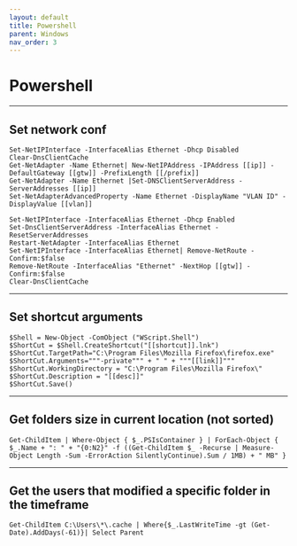 ```yaml
---
layout: default
title: Powershell
parent: Windows
nav_order: 3
---
```


# Powershell

___

## Set network conf
```
Set-NetIPInterface -InterfaceAlias Ethernet -Dhcp Disabled
Clear-DnsClientCache
Get-NetAdapter -Name Ethernet| New-NetIPAddress -IPAddress [[ip]] -DefaultGateway [[gtw]] -PrefixLength [[/prefix]]
Get-NetAdapter -Name Ethernet |Set-DNSClientServerAddress -ServerAddresses [[ip]]
Set-NetAdapterAdvancedProperty -Name Ethernet -DisplayName "VLAN ID" -DisplayValue [[vlan]]
```

```
Set-NetIPInterface -InterfaceAlias Ethernet -Dhcp Enabled
Set-DnsClientServerAddress -InterfaceAlias Ethernet -ResetServerAddresses
Restart-NetAdapter -InterfaceAlias Ethernet
Set-NetIPInterface -InterfaceAlias Ethernet| Remove-NetRoute -Confirm:$false
Remove-NetRoute -InterfaceAlias "Ethernet" -NextHop [[gtw]] -Confirm:$false
Clear-DnsClientCache
```

___

## Set shortcut arguments
```
$Shell = New-Object -ComObject ("WScript.Shell")
$ShortCut = $Shell.CreateShortcut("[[shortcut]].lnk")
$ShortCut.TargetPath="C:\Program Files\Mozilla Firefox\firefox.exe"
$ShortCut.Arguments="""-private""" + " " + """[[link]]"""
$ShortCut.WorkingDirectory = "C:\Program Files\Mozilla Firefox\"
$ShortCut.Description = "[[desc]]"
$ShortCut.Save()
```

___

## Get folders size in current location (not sorted)
```
Get-ChildItem | Where-Object { $_.PSIsContainer } | ForEach-Object { $_.Name + ": " + "{0:N2}" -f ((Get-ChildItem $_ -Recurse | Measure-Object Length -Sum -ErrorAction SilentlyContinue).Sum / 1MB) + " MB" }
```

___

## Get the users that modified a specific folder in the timeframe
```
Get-ChildItem C:\Users\*\.cache | Where{$_.LastWriteTime -gt (Get-Date).AddDays(-61)}| Select Parent
```
